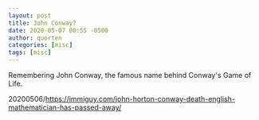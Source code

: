 ```yaml
---
layout: post
title: John Conway?
date: 2020-05-07 00:55 -0500
author: quorten
categories: [misc]
tags: [misc]
---
```


Remembering John Conway, the famous name behind Conway's Game of Life.

20200506/https://immiguy.com/john-horton-conway-death-english-mathematician-has-passed-away/
